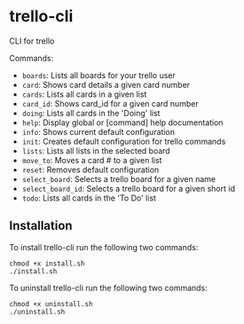 # trello-cli
CLI for trello

Commands:

- `boards`: Lists all boards for your trello user
- `card`: Shows card details a given card number
- `cards`: Lists all cards in a given list
- `card_id`: Shows card_id for a given card number
- `doing`: Lists all cards in the 'Doing' list
- `help`: Display global or [command] help documentation
- `info`: Shows current default configuration
- `init`: Creates default configuration for trello commands
- `lists`: Lists all lists in the selected board
- `move_to`: Moves a card # to a given list
- `reset`: Removes default configuration
- `select_board`: Selects a trello board for a given name
- `select_board_id`: Selects a trello board for a given short id
- `todo`: Lists all cards in the 'To Do' list

## Installation

To install trello-cli run the following two commands:

```
chmod +x install.sh
./install.sh
```

To uninstall trello-cli run the following two commands:

```
chmod +x uninstall.sh
./uninstall.sh
```
